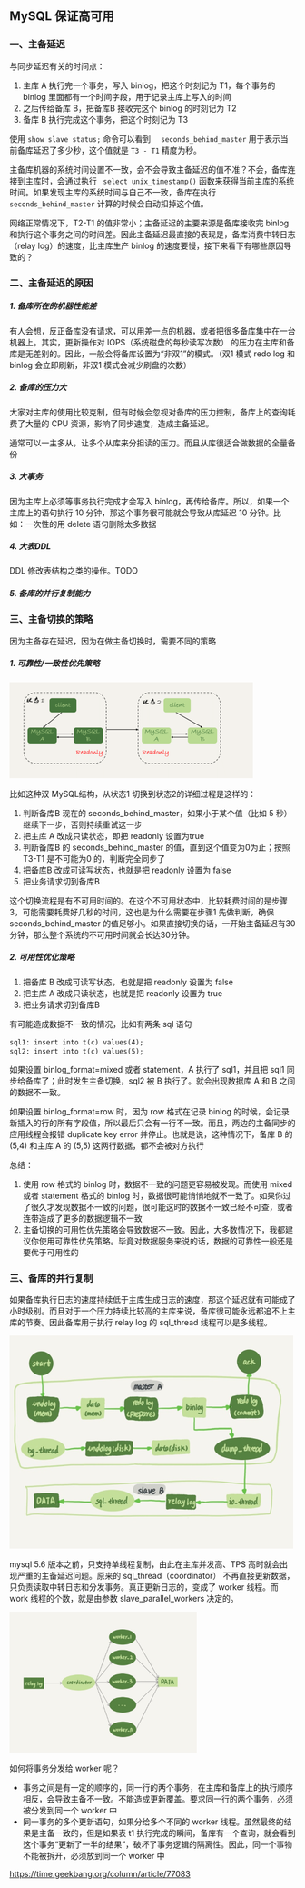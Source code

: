 ## MySQL 保证高可用

### 一、主备延迟

与同步延迟有关的时间点：

1. 主库 A 执行完一个事务，写入 binlog，把这个时刻记为 T1，每个事务的 binlog 里面都有一个时间字段，用于记录主库上写入的时间
2. 之后传给备库 B，把备库B 接收完这个 binlog 的时刻记为 T2
3. 备库 B 执行完成这个事务，把这个时刻记为 T3

使用 ` show slave status; ` 命令可以看到 `  seconds_behind_master`  用于表示当前备库延迟了多少秒，这个值就是 `T3 - T1`  精度为秒。

主备库机器的系统时间设置不一致，会不会导致主备延迟的值不准？不会，备库连接到主库时，会通过执行 ` select unix_timestamp()` 函数来获得当前主库的系统时间。如果发现主库的系统时间与自己不一致，备库在执行 `seconds_behind_master` 计算的时候会自动扣掉这个值。

网络正常情况下，T2-T1 的值非常小；主备延迟的主要来源是备库接收完 binlog 和执行这个事务之间的时间差。因此主备延迟最直接的表现是，备库消费中转日志（relay log）的速度，比主库生产 binlog 的速度要慢，接下来看下有哪些原因导致的？

### 二、主备延迟的原因

##### 1. 备库所在的机器性能差

有人会想，反正备库没有请求，可以用差一点的机器，或者把很多备库集中在一台机器上。其实，更新操作对 IOPS（系统磁盘的每秒读写次数） 的压力在主库和备库是无差别的。因此，一般会将备库设置为“非双1”的模式。（双1 模式 redo log 和 binlog 会立即刷新，非双1 模式会减少刷盘的次数）

##### 2. 备库的压力大

大家对主库的使用比较克制，但有时候会忽视对备库的压力控制，备库上的查询耗费了大量的 CPU 资源，影响了同步速度，造成主备延迟。

通常可以一主多从，让多个从库来分担读的压力。而且从库很适合做数据的全量备份

##### 3. 大事务

因为主库上必须等事务执行完成才会写入 binlog，再传给备库。所以，如果一个主库上的语句执行 10 分钟，那这个事务很可能就会导致从库延迟 10 分钟。比如：一次性的用 delete 语句删除太多数据

##### 4. 大表DDL

DDL 修改表结构之类的操作。TODO

##### 5. 备库的并行复制能力

### 三、主备切换的策略

因为主备存在延迟，因为在做主备切换时，需要不同的策略

##### 1. 可靠性/一致性优先策略

<img src="./image/双MySQL结构.png" style="zoom:50%;" />

比如这种双 MySQL结构，从状态1 切换到状态2的详细过程是这样的：

1. 判断备库B 现在的 seconds_behind_master，如果小于某个值（比如 5 秒）继续下一步，否则持续重试这一步
2. 把主库 A 改成只读状态，即把 readonly 设置为true
3. 判断备库B 的 seconds_behind_master 的值，直到这个值变为0为止；按照 T3-T1 是不可能为0 的，判断完全同步了
4. 把备库B 改成可读写状态，也就是把 readonly 设置为 false 
5. 把业务请求切到备库B

这个切换流程是有不可用时间的。在这个不可用状态中，比较耗费时间的是步骤3，可能需要耗费好几秒的时间，这也是为什么需要在步骤1 先做判断，确保 seconds_behind_master 的值足够小。如果直接切换的话，一开始主备延迟有30分钟，那么整个系统的不可用时间就会长达30分钟。

##### 2. 可用性优化策略

1. 把备库 B 改成可读写状态，也就是把 readonly 设置为 false 
2. 把主库 A 改成只读状态，也就是把 readonly 设置为 true 
3. 把业务请求切到备库B

有可能造成数据不一致的情况，比如有两条 sql 语句

```
sql1: insert into t(c) values(4);
sql2: insert into t(c) values(5);
```

如果设置 binlog_format=mixed 或者 statement，A 执行了 sql1，并且把 sql1 同步给备库了；此时发生主备切换，sql2 被 B 执行了。就会出现数据库 A 和 B 之间的数据不一致。

如果设置 binlog_format=row 时，因为 row 格式在记录 binlog 的时候，会记录新插入的行的所有字段值，所以最后只会有一行不一致。而且，两边的主备同步的应用线程会报错 duplicate key error 并停止。也就是说，这种情况下，备库 B 的 (5,4) 和主库 A 的 (5,5) 这两行数据，都不会被对方执行

总结：

1. 使用 row 格式的 binlog 时，数据不一致的问题更容易被发现。而使用 mixed 或者 statement 格式的 binlog 时，数据很可能悄悄地就不一致了。如果你过了很久才发现数据不一致的问题，很可能这时的数据不一致已经不可查，或者连带造成了更多的数据逻辑不一致
2. 主备切换的可用性优先策略会导致数据不一致。因此，大多数情况下，我都建议你使用可靠性优先策略。毕竟对数据服务来说的话，数据的可靠性一般还是要优于可用性的

### 三、备库的并行复制

如果备库执行日志的速度持续低于主库生成日志的速度，那这个延迟就有可能成了小时级别。而且对于一个压力持续比较高的主库来说，备库很可能永远都追不上主库的节奏。因此备库用于执行 relay log 的 sql_thread 线程可以是多线程。

<img src="./image/主备流程图.jpg" style="zoom:50%;" />

mysql 5.6 版本之前，只支持单线程复制，由此在主库并发高、TPS 高时就会出现严重的主备延迟问题。原来的 sql_thread（coordinator） 不再直接更新数据，只负责读取中转日志和分发事务。真正更新日志的，变成了 worker 线程。而 work 线程的个数，就是由参数 slave_parallel_workers 决定的。

<img src="./image/sql_thread多线程.png" style="zoom:33%;" />

如何将事务分发给 worker 呢？

- 事务之间是有一定的顺序的，同一行的两个事务，在主库和备库上的执行顺序相反，会导致主备不一致。不能造成更新覆盖。要求同一行的两个事务，必须被分发到同一个 worker 中
- 同一事务的多个更新语句，如果分给多个不同的 worker 线程。虽然最终的结果是主备一致的，但是如果表 t1 执行完成的瞬间，备库有一个查询，就会看到这个事务“更新了一半的结果”，破坏了事务逻辑的隔离性。因此，同一个事物不能被拆开，必须放到同一个 worker 中

https://time.geekbang.org/column/article/77083

































